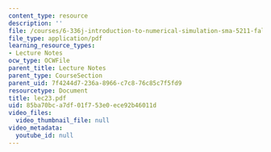 ```yaml
---
content_type: resource
description: ''
file: /courses/6-336j-introduction-to-numerical-simulation-sma-5211-fall-2003/85ba70bca7df01f753e0ece92b46011d_lec23.pdf
file_type: application/pdf
learning_resource_types:
- Lecture Notes
ocw_type: OCWFile
parent_title: Lecture Notes
parent_type: CourseSection
parent_uid: 7f4244d7-236a-8966-c7c8-76c85c7f5fd9
resourcetype: Document
title: lec23.pdf
uid: 85ba70bc-a7df-01f7-53e0-ece92b46011d
video_files:
  video_thumbnail_file: null
video_metadata:
  youtube_id: null
---
```

